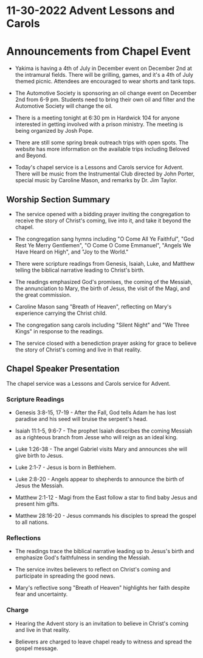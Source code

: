 # 11-30-2022 Advent Lessons and Carols



# Announcements from Chapel Event

- Yakima is having a 4th of July in December event on December 2nd at the intramural fields. There will be grilling, games, and it's a 4th of July themed picnic. Attendees are encouraged to wear shorts and tank tops.

- The Automotive Society is sponsoring an oil change event on December 2nd from 6-9 pm. Students need to bring their own oil and filter and the Automotive Society will change the oil. 

- There is a meeting tonight at 6:30 pm in Hardwick 104 for anyone interested in getting involved with a prison ministry. The meeting is being organized by Josh Pope.

- There are still some spring break outreach trips with open spots. The website has more information on the available trips including Beloved and Beyond. 

- Today's chapel service is a Lessons and Carols service for Advent. There will be music from the Instrumental Club directed by John Porter, special music by Caroline Mason, and remarks by Dr. Jim Taylor.


## Worship Section Summary

- The service opened with a bidding prayer inviting the congregation to receive the story of Christ's coming, live into it, and take it beyond the chapel. 

- The congregation sang hymns including "O Come All Ye Faithful", "God Rest Ye Merry Gentlemen", "O Come O Come Emmanuel", "Angels We Have Heard on High", and "Joy to the World."

- There were scripture readings from Genesis, Isaiah, Luke, and Matthew telling the biblical narrative leading to Christ's birth. 

- The readings emphasized God's promises, the coming of the Messiah, the annunciation to Mary, the birth of Jesus, the visit of the Magi, and the great commission.

- Caroline Mason sang "Breath of Heaven", reflecting on Mary's experience carrying the Christ child. 

- The congregation sang carols including "Silent Night" and "We Three Kings" in response to the readings.

- The service closed with a benediction prayer asking for grace to believe the story of Christ's coming and live in that reality.


## Chapel Speaker Presentation

The chapel service was a Lessons and Carols service for Advent. 

### Scripture Readings

- Genesis 3:8-15, 17-19 - After the Fall, God tells Adam he has lost paradise and his seed will bruise the serpent's head.

- Isaiah 11:1-5, 9:6-7 - The prophet Isaiah describes the coming Messiah as a righteous branch from Jesse who will reign as an ideal king. 

- Luke 1:26-38 - The angel Gabriel visits Mary and announces she will give birth to Jesus.

- Luke 2:1-7 - Jesus is born in Bethlehem. 

- Luke 2:8-20 - Angels appear to shepherds to announce the birth of Jesus the Messiah.

- Matthew 2:1-12 - Magi from the East follow a star to find baby Jesus and present him gifts. 

- Matthew 28:16-20 - Jesus commands his disciples to spread the gospel to all nations.

### Reflections

- The readings trace the biblical narrative leading up to Jesus's birth and emphasize God's faithfulness in sending the Messiah.

- The service invites believers to reflect on Christ's coming and participate in spreading the good news.

- Mary's reflective song "Breath of Heaven" highlights her faith despite fear and uncertainty.

### Charge

- Hearing the Advent story is an invitation to believe in Christ's coming and live in that reality. 

- Believers are charged to leave chapel ready to witness and spread the gospel message.